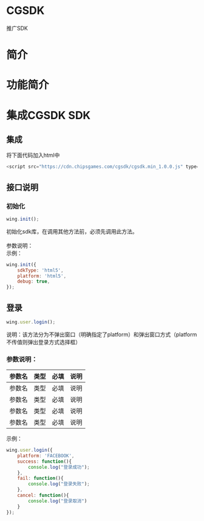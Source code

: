 CGSDK
==== 
推广SDK

# 简介

# 功能简介

# 集成CGSDK SDK
## 集成
将下面代码加入html中
```javascript
<script src="https://cdn.chipsgames.com/cgsdk/cgsdk.min_1.0.0.js" type="text/javascript" />
```
## 接口说明
### 初始化
```javascript
wing.init();
```
初始化sdk库，在调用其他方法前，必须先调用此方法。<br> 
<br> 
参数说明：
<br>
示例：
```javascript
wing.init({
    sdkType: 'html5',
    platform: 'html5',
    debug: true,
});
``` 
## 登录
```javascript
wing.user.login();
```
说明：该方法分为不弹出窗口（明确指定了platform）和弹出窗口方式（platform不传值则弹出登录方式选择框）
<br>
### 参数说明：

| 参数名 | 类型  | 必填  | 说明  |
|:-----:|:-----:|:----:|:----:|
| 参数名 | 类型  | 必填  | 说明  |
| 参数名 | 类型  | 必填  | 说明  |
| 参数名 | 类型  | 必填  | 说明  |
| 参数名 | 类型  | 必填  | 说明  |

示例：
```javascript
wing.user.login({
    platform: 'FACEBOOK',
    success: function(){
        console.log("登录成功");
    },
    fail: function(){
        console.log("登录失败");
    },
    cancel: function(){
        console.log("登录取消")
    }
});
```
